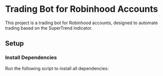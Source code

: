 # Trading Bot for Robinhood Accounts

This project is a trading bot for Robinhood accounts, designed to automate trading based on the SuperTrend indicator.

## Setup

### Install Dependencies

Run the following script to install all dependencies:
